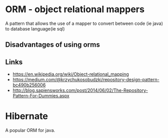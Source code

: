 # ORM - object relational mappers

A pattern that allows the use of a mapper to convert between code (ie java) to database language(ie sql)

## Disadvantages of using orms

## Links

- https://en.wikipedia.org/wiki/Object-relational_mapping
- https://medium.com/@krzychukosobudzki/repository-design-pattern-bc490b256006
- http://blog.sapiensworks.com/post/2014/06/02/The-Repository-Pattern-For-Dummies.aspx

# Hibernate

A popular ORM for java.

